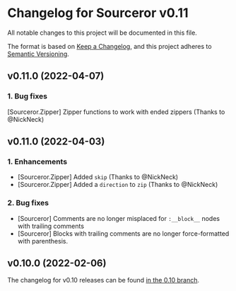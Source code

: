 # Changelog for Sourceror v0.11

All notable changes to this project will be documented in this file.

The format is based on [Keep a Changelog](https://keepachangelog.com/en/1.0.0/),
and this project adheres to [Semantic Versioning](https://semver.org/spec/v2.0.0.html).

## v0.11.0 (2022-04-07)

### 1. Bug fixes
  [Sourceror.Zipper] Zipper functions to work with ended zippers (Thanks to @NickNeck)


## v0.11.0 (2022-04-03)

### 1. Enhancements

- [Sourceror.Zipper] Added `skip` (Thanks to @NickNeck)
- [Sourceror.Zipper] Added a `direction` to `zip` (Thanks to @NickNeck)

### 2. Bug fixes

- [Sourceror] Comments are no longer misplaced for `:__block__` nodes
  with trailing comments
- [Sourceror] Blocks with trailing comments are no longer force-formatted with
  parenthesis.

## v0.10.0 (2022-02-06)

The changelog for v0.10 releases can be found [in the 0.10
branch](https://github.com/doorgan/sourceror/blob/v0.10/CHANGELOG.md).
